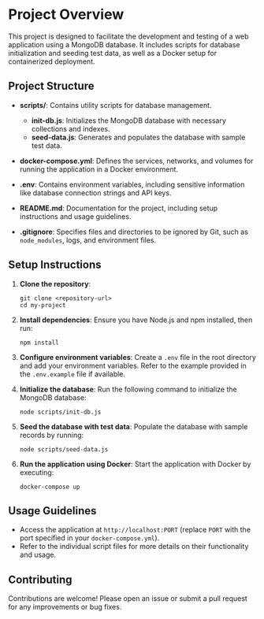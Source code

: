 # Project Overview

This project is designed to facilitate the development and testing of a web application using a MongoDB database. It includes scripts for database initialization and seeding test data, as well as a Docker setup for containerized deployment.

## Project Structure

- **scripts/**: Contains utility scripts for database management.
  - **init-db.js**: Initializes the MongoDB database with necessary collections and indexes.
  - **seed-data.js**: Generates and populates the database with sample test data.

- **docker-compose.yml**: Defines the services, networks, and volumes for running the application in a Docker environment.

- **.env**: Contains environment variables, including sensitive information like database connection strings and API keys.

- **README.md**: Documentation for the project, including setup instructions and usage guidelines.

- **.gitignore**: Specifies files and directories to be ignored by Git, such as `node_modules`, logs, and environment files.

## Setup Instructions

1. **Clone the repository**:
   ```
   git clone <repository-url>
   cd my-project
   ```

2. **Install dependencies**:
   Ensure you have Node.js and npm installed, then run:
   ```
   npm install
   ```

3. **Configure environment variables**:
   Create a `.env` file in the root directory and add your environment variables. Refer to the example provided in the `.env.example` file if available.

4. **Initialize the database**:
   Run the following command to initialize the MongoDB database:
   ```
   node scripts/init-db.js
   ```

5. **Seed the database with test data**:
   Populate the database with sample records by running:
   ```
   node scripts/seed-data.js
   ```

6. **Run the application using Docker**:
   Start the application with Docker by executing:
   ```
   docker-compose up
   ```

## Usage Guidelines

- Access the application at `http://localhost:PORT` (replace `PORT` with the port specified in your `docker-compose.yml`).
- Refer to the individual script files for more details on their functionality and usage.

## Contributing


Contributions are welcome! Please open an issue or submit a pull request for any improvements or bug fixes.

